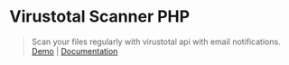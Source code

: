 # Virustotal Scanner PHP
<blockquote>Scan your files regularly with virustotal api with email notifications.<br/>
<a href="https://imghostr.com/vt-scanner/">Demo</a> | <a href="https://standaloneinstaller.com/blog/virustotal-scanner-php-199.html">Documentation</a>
</blockquote>
